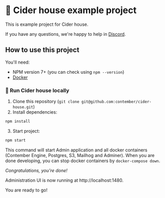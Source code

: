 # 🍎 Cider house example project

This is example project for Cider house.

If you have any questions, we're happy to help in [Discord](https://discord.com/invite/EkhsuAK2Fg).


## How to use this project

You'll need:

- NPM version 7+ (you can check using `npm --version`)
- [Docker](https://docs.docker.com/get-docker/)

### 🚀 Run Cider house locally

1. Clone this repository (`git clone git@github.com:contember/cider-house.git`)
2. Install dependencies:

```bash
npm install
```

3. Start project:

```bash
npm start
```

This command will start Admin application and all docker containers (Contember Engine, Postgres, S3, Mailhog and Adminer). When you are done developing, you can stop docker containers by `docker-compose down`.

_Congratulations, you're done!_

Administration UI is now running at http://localhost:1480.

You are ready to go!
